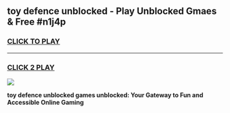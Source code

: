 
## toy defence unblocked - Play Unblocked Gmaes & Free #n1j4p
<h3>
<a href="https://news.freeplayer.one?title=toy_defence_unblocked&ref=26F">CLICK TO PLAY</a></h3>
<hr>

<h3>
<a href="https://news.freeplayer.one?title=toy_defence_unblocked&ref=26F">CLICK 2 PLAY</a>
  
</h3>

<a href="https://news.freeplayer.one?title=toy_defence_unblocked&ref=26F/"><img src="https://clearcache.store/games.png"></a>


**toy defence unblocked games unblocked: Your Gateway to Fun and Accessible Online Gaming**
